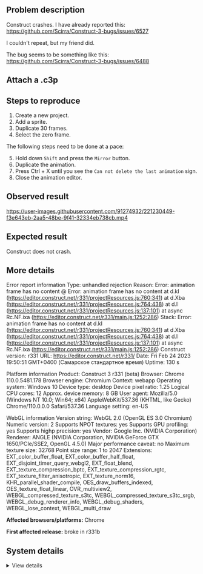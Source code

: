 ## Problem description

Construct crashes. I have already reported this: https://github.com/Scirra/Construct-3-bugs/issues/6527

I couldn't repeat, but my friend did.

The bug seems to be something like this: https://github.com/Scirra/Construct-3-bugs/issues/6488

## Attach a .c3p



## Steps to reproduce

1. Create a new project.
2. Add a sprite.
3. Duplicate 30 frames.
4. Select the zero frame.

The following steps need to be done at a pace:

5. Hold down `Shift` and press the `Mirror` button.
6. Duplicate the animation.
7. Press Ctrl + X until you see the `Can not delete the last animation` sign.
8. Close the animation editor.

## Observed result

https://user-images.githubusercontent.com/91274932/221230449-f3e643eb-2aa5-48be-9f41-32334eb738cb.mp4

## Expected result

Construct does not crash.

## More details

Error report information
Type: unhandled rejection
Reason: Error: animation frame has no content @ Error: animation frame has no content at d.kI (https://editor.construct.net/r331/projectResources.js:760:341) at d.Xba (https://editor.construct.net/r331/projectResources.js:764:438) at d.l (https://editor.construct.net/r331/projectResources.js:137:101) at async Rc.NF.ixa (https://editor.construct.net/r331/main.js:1252:286)
Stack: Error: animation frame has no content at d.kI (https://editor.construct.net/r331/projectResources.js:760:341) at d.Xba (https://editor.construct.net/r331/projectResources.js:764:438) at d.l (https://editor.construct.net/r331/projectResources.js:137:101) at async Rc.NF.ixa (https://editor.construct.net/r331/main.js:1252:286)
Construct version: r331
URL: https://editor.construct.net/r331/
Date: Fri Feb 24 2023 19:50:51 GMT+0400 (Самарское стандартное время)
Uptime: 130 s

Platform information
Product: Construct 3 r331 (beta)
Browser: Chrome 110.0.5481.178
Browser engine: Chromium
Context: webapp
Operating system: Windows 10
Device type: desktop
Device pixel ratio: 1.25
Logical CPU cores: 12
Approx. device memory: 8 GB
User agent: Mozilla/5.0 (Windows NT 10.0; Win64; x64) AppleWebKit/537.36 (KHTML, like Gecko) Chrome/110.0.0.0 Safari/537.36
Language setting: en-US

WebGL information
Version string: WebGL 2.0 (OpenGL ES 3.0 Chromium)
Numeric version: 2
Supports NPOT textures: yes
Supports GPU profiling: yes
Supports highp precision: yes
Vendor: Google Inc. (NVIDIA Corporation)
Renderer: ANGLE (NVIDIA Corporation, NVIDIA GeForce GTX 1650/PCIe/SSE2, OpenGL 4.5.0)
Major performance caveat: no
Maximum texture size: 32768
Point size range: 1 to 2047
Extensions: EXT_color_buffer_float, EXT_color_buffer_half_float, EXT_disjoint_timer_query_webgl2, EXT_float_blend, EXT_texture_compression_bptc, EXT_texture_compression_rgtc, EXT_texture_filter_anisotropic, EXT_texture_norm16, KHR_parallel_shader_compile, OES_draw_buffers_indexed, OES_texture_float_linear, OVR_multiview2, WEBGL_compressed_texture_s3tc, WEBGL_compressed_texture_s3tc_srgb, WEBGL_debug_renderer_info, WEBGL_debug_shaders, WEBGL_lose_context, WEBGL_multi_draw

**Affected browsers/platforms:** Chrome

**First affected release:** broke in r331b

## System details

<details><summary>View details</summary>

Platform information
Product: Construct 3 r331 (beta)
Browser: Chrome 110.0.5481.178
Browser engine: Chromium
Context: webapp
Operating system: Windows 10
Device type: desktop
Device pixel ratio: 1.25
Logical CPU cores: 12
Approx. device memory: 8 GB
User agent: Mozilla/5.0 (Windows NT 10.0; Win64; x64) AppleWebKit/537.36 (KHTML, like Gecko) Chrome/110.0.0.0 Safari/537.36
Language setting: en-US

Local storage
Storage quota (approx): 286 gb
Storage usage (approx): 802 mb (0.3%)
Persistant storage: Yes

Browser support notes
This list contains missing features that are not required, but could improve performance or user experience if supported.

Nothing is missing. Everything is OK!
WebGL information
Version string: WebGL 2.0 (OpenGL ES 3.0 Chromium)
Numeric version: 2
Supports NPOT textures: yes
Supports GPU profiling: yes
Supports highp precision: yes
Vendor: Google Inc. (NVIDIA Corporation)
Renderer: ANGLE (NVIDIA Corporation, NVIDIA GeForce GTX 1650/PCIe/SSE2, OpenGL 4.5.0)
Major performance caveat: no
Maximum texture size: 32768
Point size range: 1 to 2047
Extensions:

EXT_color_buffer_float
EXT_color_buffer_half_float
EXT_disjoint_timer_query_webgl2
EXT_float_blend
EXT_texture_compression_bptc
EXT_texture_compression_rgtc
EXT_texture_filter_anisotropic
EXT_texture_norm16
KHR_parallel_shader_compile
OES_draw_buffers_indexed
OES_texture_float_linear
OVR_multiview2
WEBGL_compressed_texture_s3tc
WEBGL_compressed_texture_s3tc_srgb
WEBGL_debug_renderer_info
WEBGL_debug_shaders
WEBGL_lose_context
WEBGL_multi_draw
Audio information
System sample rate: 48000 Hz
Output channels: 2
Output interpretation: speakers
Supported decode formats:

WebM Opus (audio/webm; codecs=opus)
Ogg Opus (audio/ogg; codecs=opus)
WebM Vorbis (audio/webm; codecs=vorbis)
Ogg Vorbis (audio/ogg; codecs=vorbis)
MPEG-4 AAC (audio/mp4; codecs=mp4a.40.5)
MP3 (audio/mpeg)
FLAC (audio/flac)
PCM WAV (audio/wav; codecs=1)
Supported encode formats:

WebM Opus (audio/webm; codecs=opus)
Video information
Supported decode formats:

WebM AV1 (video/webm; codecs=av01.0.00M.08)
MP4 AV1 (video/mp4; codecs=av01.0.00M.08)
WebM VP9 (video/webm; codecs=vp9)
WebM VP8 (video/webm; codecs=vp8)
Ogg Theora (video/ogg; codecs=theora)
H.264 (video/mp4; codecs=avc1.42E01E)
Supported encode formats:

WebM VP9 (video/webm; codecs=vp9)
WebM VP8 (video/webm; codecs=vp8)

</details>
